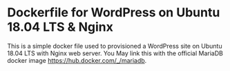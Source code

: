 # Dockerfile for WordPress on Ubuntu 18.04 LTS & Nginx
This is a simple docker file used to provisioned a WordPress site on Ubuntu 18.04 LTS with Nginx web server.
You May link this with the official MariaDB docker image https://hub.docker.com/_/mariadb.

